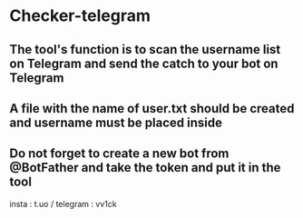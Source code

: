 # Checker-telegram
The tool's function is to scan the username list on Telegram and send the catch to your bot on Telegram
-
A file with the name of user.txt should be created and username must be placed inside
-
Do not forget to create a new bot from @BotFather and take the token and put it in the tool
-
insta : t.uo / telegram : vv1ck
